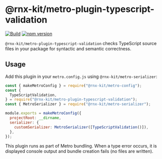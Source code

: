 # @rnx-kit/metro-plugin-typescript-validation

[![Build](https://github.com/microsoft/rnx-kit/actions/workflows/build.yml/badge.svg)](https://github.com/microsoft/rnx-kit/actions/workflows/build.yml)
[![npm version](https://img.shields.io/npm/v/@rnx-kit/metro-plugin-typescript-validation)](https://www.npmjs.com/package/@rnx-kit/metro-plugin-typescript-validation)

`@rnx-kit/metro-plugin-typescript-validation` checks TypeScript source files in
your package for syntactic and semantic correctness.

## Usage

Add this plugin in your `metro.config.js` using `@rnx-kit/metro-serializer`:

```js
const { makeMetroConfig } = require("@rnx-kit/metro-config");
const {
  TypeScriptValidation,
} = require("@rnx-kit/metro-plugin-typescript-validation");
const { MetroSerializer } = require("@rnx-kit/metro-serializer");

module.exports = makeMetroConfig({
  projectRoot: __dirname,
  serializer: {
    customSerializer: MetroSerializer([TypeScriptValidation()]),
  },
});
```

This plugin runs as part of Metro bundling. When a type error occurs, it is
displayed console output and bundle creation fails (no files are written).
